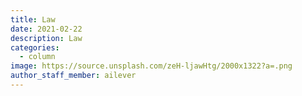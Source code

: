 ```yaml
---
title: Law
date: 2021-02-22
description: Law
categories:
  - column
image: https://source.unsplash.com/zeH-ljawHtg/2000x1322?a=.png
author_staff_member: ailever
---
```


